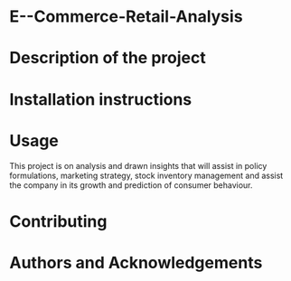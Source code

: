# E--Commerce-Retail-Analysis


# Description of the project

# Installation instructions

# Usage
This project is on analysis and   drawn insights that will assist in policy formulations, marketing strategy, stock inventory management and assist the company in its growth and prediction of consumer behaviour. 

# Contributing

# Authors and Acknowledgements

